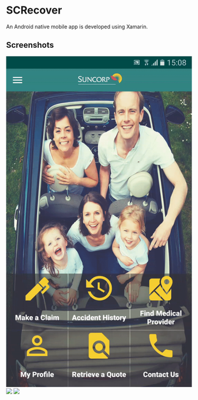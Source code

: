 # SCRecover
An Android native mobile app is developed using Xamarin.

## Screenshots
![](https://github.com/qdzungpham/SCRecover/blob/master/screenshots/1.gif)
![](https://github.com/qdzungpham/SCRecover/blob/master/screenshots/2.gif)
![](https://github.com/qdzungpham/SCRecover/blob/master/screenshots/3.gif)
